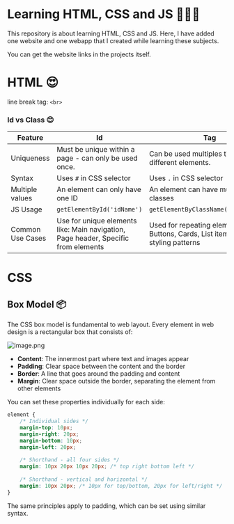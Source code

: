 # Learning HTML, CSS and JS 👨🏽‍💻

This repository is about learning HTML, CSS and JS. Here, I have added one website and one webapp that I created while learning these subjects.

You can get the website links in the projects itself.

# HTML 😍

line break tag: `<br>`

### Id vs Class 😊

| Feature | Id | Tag |
| -- | -- | -- |
| Uniqueness | Must be unique within a page - can only be used once. | Can be used multiples times on different elements. |
| Syntax | Uses `#` in CSS selector | Uses `.` in CSS selector |
| Multiple values | An element can only have one ID | An element can have multiple classes |
| JS Usage | `getElementById('idName')` | `getElementByClassName('className')` |
| Common Use Cases | Use for unique elements like: Main navigation, Page header, Specific from elements | Used for repeating elements like: Buttons, Cards, List items, Common styling patterns |

# CSS

## Box Model 📦

The CSS box model is fundamental to web layout. Every element in web design is a rectangular box that consists of:

![image.png](https://media.gcflearnfree.org/content/5ef2084faaf0ac46dc9c10be_06_23_2020/box_model.png)

- **Content**: The innermost part where text and images appear
- **Padding**: Clear space between the content and the border
- **Border**: A line that goes around the padding and content
- **Margin**: Clear space outside the border, separating the element from other elements

You can set these properties individually for each side:

```css
element {
    /* Individual sides */
    margin-top: 10px;
    margin-right: 20px;
    margin-bottom: 10px;
    margin-left: 20px;
    
    /* Shorthand - all four sides */
    margin: 10px 20px 10px 20px; /* top right bottom left */
    
    /* Shorthand - vertical and horizontal */
    margin: 10px 20px; /* 10px for top/bottom, 20px for left/right */
}
```

The same principles apply to padding, which can be set using similar syntax.